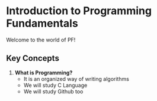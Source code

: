 # Introduction to Programming Fundamentals

Welcome to the world of PF!

## Key Concepts

1. **What is Programming?**
   - It is an organized way of writing algorithms
   - We will study C Language
   - We will study Github too
